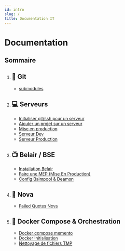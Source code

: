```yaml
---
id: intro
slug: /
title: Documentation IT
---
```


# Documentation

## Sommaire
1. ## 🔂 Git
    - [submodules](Documentation/Git/submodules)

2. ## 💻 Serveurs 
    - [Initialiser git/ssh pour un serveur](Documentation/Serveurs/addproj)
    - [Ajouter un projet sur un serveur](Documentation/Serveurs/addproj)
    - [Mise en production](Documentation/Serveurs/mep)
    - [Serveur Dev](Documentation/Serveurs/servdev)
    - [Serveur Production](Documentation/Serveurs/servprod)

3. ## 📺 Belair / BSE
    - [Installation Belair](Documentation/Belair/install)
    - [Faire une MEP (Mise En Production)](Documentation/Belair/mep)
    - [Config Baimpool & Deamon](Documentation/Belair/config)

5. ## 📼 Nova
    - [Failed Quotes Nova](Documentation/Nova/failedNOVAquotes)

6. ## 🐳 Docker Compose & Orchestration

    -   [Docker compose memento](DocumentationDockerDockercomposememento)
    -   [Docker Initialisation](DocumentationDocker/Initialisation)
    -   [Nettoyage de fichiers TMP](DocumentationDocker/ClearTMP)

